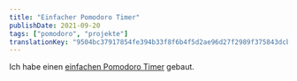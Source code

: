 ```yaml
---
title: "Einfacher Pomodoro Timer"
publishDate: 2021-09-20
tags: ["pomodoro", "projekte"]
translationKey: "9504bc37917854fe394b33f8f6b4f5d2ae96d27f2989f375843dcb56705ed972"
---
```


Ich habe einen [einfachen Pomodoro Timer](https://pom.thinegen.de) gebaut.